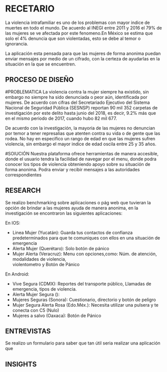 # RECETARIO

La violencia intrafamiliar es uno de los problemas con mayor indice de muertes en todo el mundo. De acuerdo al INEGI entre 2011 y 2016 el 79% de las mujeres se ve afectada por este fenomeno.En México se estima que solo el 4% denuncia que son violentadas, esto se debe al temor o ignorancia.

La aplicación esta pensada para que las mujeres de forma anonima puedan enviar mensajes por medio de un cifrado, con la certeza de ayudarlas en la situación en la que se encuentren.

## PROCESO DE DISEÑO

#PROBLEMATICA
La violencia contra la mujer siempre ha existido, sin embargo no siempre ha sido denunciada o peor aún, identificada por mujeres. De acuerdo con cifras del Secretariado Ejecutivo del Sistema Nacional de Seguridad Pública (SESNSP) reportan 90 mil 352 carpetas de investigación por este delito hasta junio del 2018, es decir, 9.2% más que en el mismo periodo de 2017, cuando hubo 82 mil 677.

De acuerdo con la investigación, la mayoria de las mujeres no denuncian por temor a tener represalias que atenten contra su vida o de gente que las rodea. No hay en especifico un rango de edad en que las mujeres sufren violencia, sin embargo el mayor indice de edad oscila entre 25 y 35 años.

#SOlUCIÓN
Nuestra plataforma ofrece herramientas de manera accesible, donde el usuario tendra la facilidad de navegar por el menu, donde podra conocer los tipos de violencia obteniendo apoyo sobre su situación de forma anonima. Podra enviar y recibir mensajes a las autoridades correspondientes


## RESEARCH

Se realizo benchmarking sobre aplicaciones o pág web que tuvieran la opción de brindar a las mujeres ayuda de manera anonima, en la investigación se encontraron las siguientes aplicaciones:

En IOS:
- Linea Mujer (Yucatán): Guarda tus contactos de confianza predeterminados para que te comuniques con 
  ellos en una situación de emergencia
- Alerta Mujer (Querétaro): Solo botón de pánico
- Mujer Alerta (Veracruz): Menu con opciones,como: Núm. de atención, modalidades de violencia,     
  violentometro y Botón de Pánico

En Android:
- Vive Segura (CDMX): Reportes del transporte público, Llamadas de emergencia, tipos de violencia.
- Alerta Mujer Segura ():
- Mujeres Seguras (Sonora): Cuestionario, directorio y botón de peligro 
- Mujer Segura Alerta Rosa (Edo.Méx.): Necesita utilizar una pulsera y te conecta con C5 (Nulo)
- Mujeres a salvo (Oaxaca): Botón de Pánico 

## ENTREVISTAS

Se realizo un formulario para saber que tan útil seria realizar una aplicación que 


## INSIGHTS



